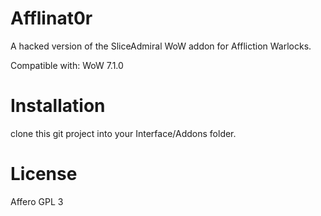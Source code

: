 # Afflinat0r

A hacked version of the SliceAdmiral WoW addon for Affliction Warlocks.

Compatible with: WoW 7.1.0

# Installation

clone this git project into your Interface/Addons folder.


# License

Affero GPL 3
